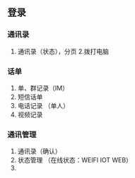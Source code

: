 
## **登录**

### 通讯录
1. 通讯录（状态），分页
2.拨打电脑

### 话单
1. 单、群记录（IM）
2. 短信话单
3. 电话记录 （单人）
4. 视频记录

### 通讯管理
1. 通讯录（确认）
2. 状态管理 （在线状态：WEIFI IOT WEB）
3.

